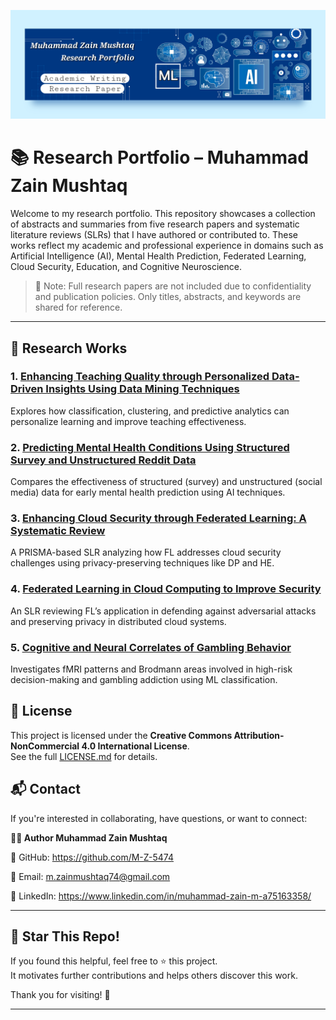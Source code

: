 ![banner](assets/research-banner.jpg)

# 📚 Research Portfolio – Muhammad Zain Mushtaq

Welcome to my research portfolio. This repository showcases a collection of abstracts and summaries from five research papers and systematic literature reviews (SLRs) that I have authored or contributed to. These works reflect my academic and professional experience in domains such as Artificial Intelligence (AI), Mental Health Prediction, Federated Learning, Cloud Security, Education, and Cognitive Neuroscience.

> 📌 Note: Full research papers are not included due to confidentiality and publication policies. Only titles, abstracts, and keywords are shared for reference.

---

## 🧠 Research Works

### 1. [Enhancing Teaching Quality through Personalized Data-Driven Insights Using Data Mining Techniques](teaching_quality.md)
Explores how classification, clustering, and predictive analytics can personalize learning and improve teaching effectiveness.

### 2. [Predicting Mental Health Conditions Using Structured Survey and Unstructured Reddit Data](mental_health_prediction.md)
Compares the effectiveness of structured (survey) and unstructured (social media) data for early mental health prediction using AI techniques.

### 3. [Enhancing Cloud Security through Federated Learning: A Systematic Review](cloud_security_fl_slr.md)
A PRISMA-based SLR analyzing how FL addresses cloud security challenges using privacy-preserving techniques like DP and HE.

### 4. [Federated Learning in Cloud Computing to Improve Security](fl_improve_security_slr.md)
An SLR reviewing FL’s application in defending against adversarial attacks and preserving privacy in distributed cloud systems.

### 5. [Cognitive and Neural Correlates of Gambling Behavior](gambling_behavior_analysis.md)
Investigates fMRI patterns and Brodmann areas involved in high-risk decision-making and gambling addiction using ML classification.



## 🧾 License

This project is licensed under the **Creative Commons Attribution-NonCommercial 4.0 International License**.  
See the full [LICENSE.md](LICENSE.md) for details.



## 📬 Contact

If you're interested in collaborating, have questions, or want to connect:

**🙋‍♂️ Author Muhammad Zain Mushtaq**

🔗 GitHub: https://github.com/M-Z-5474

📧 Email: m.zainmushtaq74@gmail.com

🔗 LinkedIn: https://www.linkedin.com/in/muhammad-zain-m-a75163358/

---

## 🌟 Star This Repo!

If you found this helpful, feel free to ⭐ this project.  
It motivates further contributions and helps others discover this work.

Thank you for visiting! 🙌

---

